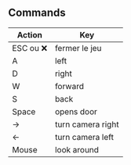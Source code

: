 ## Commands

|Action |Key |
|---|---|
|ESC ou ❌|fermer le jeu|
|A| left|
|D| right|
|W| forward|
|S| back|
|Space| opens door|
|→ |turn camera right|
|← |turn camera left|
|Mouse|look around|
